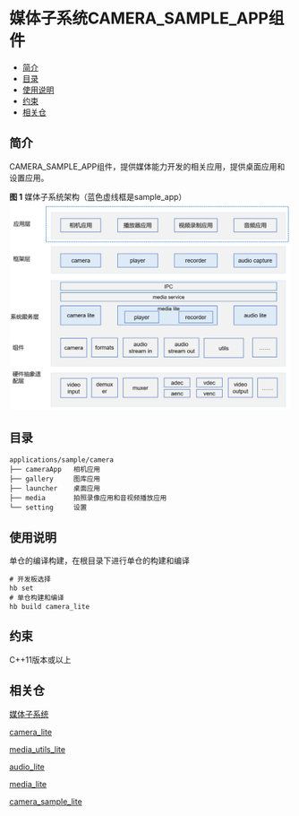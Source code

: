 # 媒体子系统CAMERA\_SAMPLE\_APP组件<a name="ZH-CN_TOPIC_0000001080462608"></a>

-   [简介](#section11660541593)
-   [目录](#section176641621345)
-   [使用说明](#section1648194512427)
-   [约束](#section722512541395)
-   [相关仓](#section16511040154318)

## 简介<a name="section11660541593"></a>

CAMERA\_SAMPLE\_APP组件，提供媒体能力开发的相关应用，提供桌面应用和设置应用。

**图 1**  媒体子系统架构（蓝色虚线框是sample\_app）<a name="fig189881143114217"></a>  
![](figures/媒体子系统架构（蓝色虚线框是sample_app）.png "媒体子系统架构（蓝色虚线框是sample_app）")

## 目录<a name="section176641621345"></a>

```
applications/sample/camera
├── cameraApp   相机应用
├── gallery     图库应用
├── launcher    桌面应用 
├── media       拍照录像应用和音视频播放应用
└── setting     设置
```

## 使用说明<a name="section1648194512427"></a>

单仓的编译构建，在根目录下进行单仓的构建和编译

```
# 开发板选择
hb set  
# 单仓构建和编译
hb build camera_lite
```

## 约束<a name="section722512541395"></a>

C++11版本或以上

## 相关仓<a name="section16511040154318"></a>

[媒体子系统](https://gitee.com/openharmony/docs/blob/master/zh-cn/readme/%E5%AA%92%E4%BD%93%E5%AD%90%E7%B3%BB%E7%BB%9F.md)

[camera\_lite](https://gitee.com/openharmony/multimedia_camera_lite)

[media\_utils\_lite](https://gitee.com/openharmony/multimedia_utils_lite)

[audio\_lite](https://gitee.com/openharmony/multimedia_audio_lite)

[media\_lite](https://gitee.com/openharmony/multimedia_media_lite)

[camera\_sample\_lite](https://gitee.com/openharmony/applications_sample_camera)


